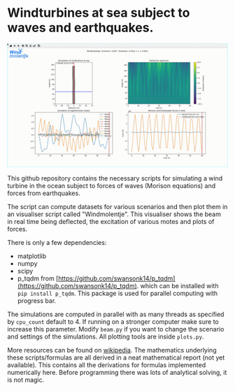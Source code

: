 # Windturbines at sea subject to waves and earthquakes.

![resonance](/pictures/c3_def.gif)

This github repository contains the necessary scripts for simulating a wind
turbine in the ocean subject to forces of waves (Morison equations) and forces
from earthquakes.

The script can compute datasets for various scenarios and then plot them in an
visualiser script called "Windmolentje". This visualiser shows the beam in real
time being deflected, the excitation of various motes and plots of forces.

There is only a few dependencies:
- matplotlib
- numpy
- scipy
- p_tqdm from [https://github.com/swansonk14/p_tqdm](https://github.com/swansonk14/p_tqdm).
  which can be installed with `pip install p_tqdm`. This package is used for 
  parallel computing with progress bar.

The simulations are computed in parallel with as many threads as specified by
`cpu_count` default to 4. If running on a stronger computer make sure to
increase this parameter. Modify `beam.py` if you want to change the scenario and
settings of the simulations. All plotting tools are inside `plots.py`.

More resources can be found on
[wikipedia](https://en.wikipedia.org/wiki/Euler%E2%80%93Bernoulli_beam_theory).
The mathematics underlying these scripts/formulas are all derived in a neat
mathematical report (not yet available). This contains all the derivations for
formulas implemented numerically here. Before programming there was lots of
analytical solving, it is not magic.
